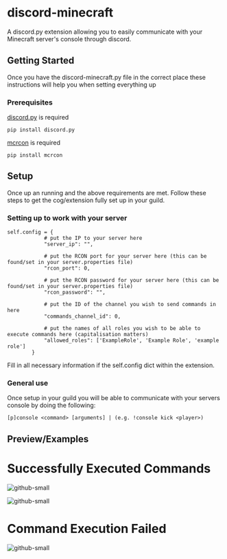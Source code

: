# discord-minecraft
A discord.py extension allowing you to easily communicate with your Minecraft server's console through discord. 


## Getting Started

Once you have the discord-minecraft.py file in the correct place these instructions will help you when setting everything up

### Prerequisites

[discord.py](https://pypi.org/project/discord.py/) is required

```
pip install discord.py
```

[mcrcon](https://pypi.org/project/mcrcon/) is required

```
pip install mcrcon
```


## Setup

Once up an running and the above requirements are met. Follow these steps to get the cog/extension fully set up in your guild.

### Setting up to work with your server

```
self.config = {
            # put the IP to your server here
            "server_ip": "",

            # put the RCON port for your server here (this can be found/set in your server.properties file)
            "rcon_port": 0,

            # put the RCON password for your server here (this can be found/set in your server.properties file)
            "rcon_password": "",

            # put the ID of the channel you wish to send commands in here
            "commands_channel_id": 0,

            # put the names of all roles you wish to be able to execute commands here (capitalisation matters)
            "allowed_roles": ['ExampleRole', 'Example Role', 'example role']
        }
```
Fill in all necessary information if the self.config dict within the extension.

### General use

Once setup in your guild you will be able to communicate with your servers console by doing the following:
```
[p]console <command> [arguments] | (e.g. !console kick <player>)
```

## Preview/Examples

# Successfully Executed Commands

![github-small](https://raffsimms.com/files/Discord-0889.png)

![github-small](https://raffsimms.com/files/Discord-0890.png)

# Command Execution Failed

![github-small](https://raffsimms.com/files/Discord-0888.png)

